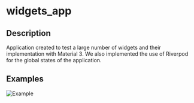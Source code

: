 # widgets_app

## Description

Application created to test a large number of widgets and their implementation with Material 3. We also implemented the use of Riverpod for the global states of the application. 

## Examples

![Example](assets/gifts/widgetgif.gif)
